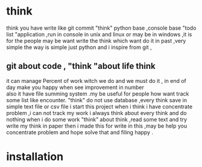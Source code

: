 # think
think you have write like git commit 
"think" python base ,console base  "todo list "application ,run in console in unix and linux or may be in windows ,it is for the people may be want write the think which want do it in past ,very simple 
the way is simple just python and i inspire from git ,

## git about code , "think "about life think  

it  can manage 
Percent of work witch we do and we must do it  , in end of day make you happy when see improvement in number  
also it have file summing system .my be useful for people how want track some list like encounter. 
"think" do not use database ,every think save in simple text file or  csv  file 
i start this project when i think i have concentrate problem ,i can not  track my work i always think about every think and do nothing when i  do some work "think" about think  ,read some text  and try write my  think in paper  then i made this for write in this ,may be help  you concentrate problem and hope solve that and filing happy .

# installation 
